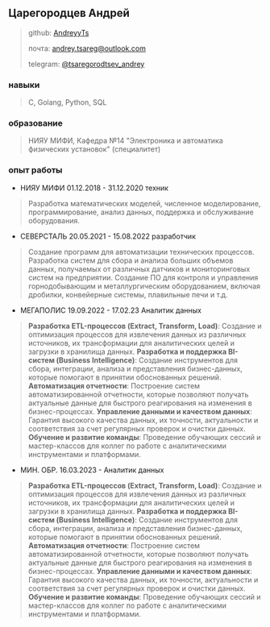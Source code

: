 ## Царегородцев Андрей

>github:  [AndreyyTs](https://github.com/AndreyyTs)
>
>почта: andrey.tsareg@outlook.com
>
>telegram: [@tsaregorodtsev_andrey](https://t.me/tsaregorodtsev_andrey)
### навыки

>С, Golang, Python, SQL 
### образование

>НИЯУ МИФИ, Кафедра №14 "Электроника и автоматика физических установок" (специалитет)
### опыт работы

* НИЯУ МИФИ   01.12.2018 - 31.12.2020 техник 
>Разработка математических моделей, численное моделирование, программирование, анализ данных, поддержка и обслуживание оборудования.

* СЕВЕРСТАЛЬ  20.05.2021 - 15.08.2022 разработчик 
 >Создание программ для автоматизации технических процессов.
 >Разработка систем для сбора и анализа больших объемов данных, получаемых от различных датчиков и мониторинговых систем на предприятии.
 >Создание ПО для контроля и управления горнодобывающим и металлургическим оборудованием, включая дробилки, конвейерные системы, плавильные печи и т.д.
 
 * МЕГАПОЛИС  19.09.2022 - 17.02.23 Аналитик данных 
 >**Разработка ETL-процессов (Extract, Transform, Load)**: Создание и оптимизация процессов для извлечения данных из различных источников, их трансформации для аналитических целей и загрузки в хранилища данных.
 >**Разработка и поддержка BI-систем (Business Intelligence)**: Создание инструментов для сбора, интеграции, анализа и представления бизнес-данных, которые помогают в принятии обоснованных решений.
 >**Автоматизация отчетности**: Построение систем автоматизированной отчетности, которые позволяют получать актуальные данные для быстрого реагирования на изменения в бизнес-процессах.
 >**Управление данными и качеством данных**: Гарантия высокого качества данных, их точности, актуальности и соответствия за счет регулярных проверок и очистки данных.
 >**Обучение и развитие команды**: Проведение обучающих сессий и мастер-классов для коллег по работе с аналитическими инструментами и платформами.
 
*  МИН. ОБР.  16.03.2023 -          Аналитик данных 
>**Разработка ETL-процессов (Extract, Transform, Load)**: Создание и оптимизация процессов для извлечения данных из различных источников, их трансформации для аналитических целей и загрузки в хранилища данных.
 >**Разработка и поддержка BI-систем (Business Intelligence)**: Создание инструментов для сбора, интеграции, анализа и представления бизнес-данных, которые помогают в принятии обоснованных решений.
 >**Автоматизация отчетности**: Построение систем автоматизированной отчетности, которые позволяют получать актуальные данные для быстрого реагирования на изменения в бизнес-процессах.
 >**Управление данными и качеством данных**: Гарантия высокого качества данных, их точности, актуальности и соответствия за счет регулярных проверок и очистки данных.
 >**Обучение и развитие команды**: Проведение обучающих сессий и мастер-классов для коллег по работе с аналитическими инструментами и платформами.

